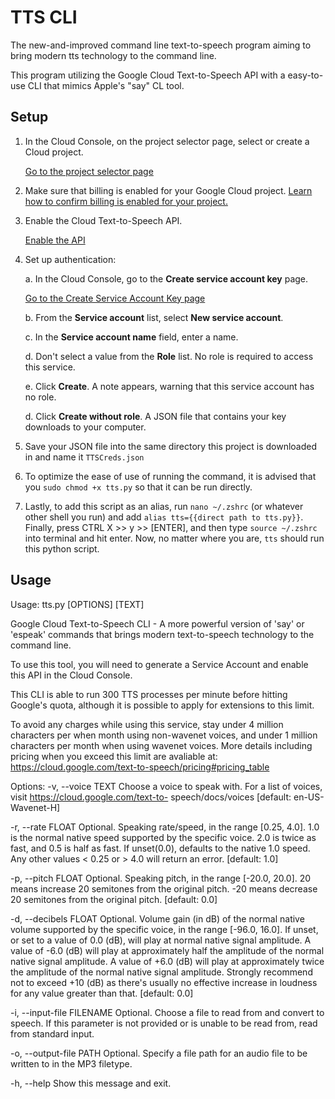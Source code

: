 # TTS CLI
The new-and-improved command line text-to-speech program aiming to bring modern tts technology to the command line.

This program utilizing the Google Cloud Text-to-Speech API with a easy-to-use CLI that mimics Apple's "say" CL tool.

## Setup
1. In the Cloud Console, on the project selector page, select or create a Cloud project. 

    [Go to the project selector page](https://console.cloud.google.com/projectselector2/home/dashboard)

2. Make sure that billing is enabled for your Google Cloud project. [Learn how to confirm billing is enabled for your project.](https://cloud.google.com/billing/docs/how-to/modify-project)

3. Enable the Cloud Text-to-Speech API.
    
    [Enable the API](https://console.cloud.google.com/flows/enableapi?apiid=texttospeech.googleapis.com)

4. Set up authentication:

    a. In the Cloud Console, go to the **Create service account key** page.
        
    [Go to the Create Service Account Key page](https://console.cloud.google.com/apis/credentials/serviceaccountkey)


    b. From the **Service account** list, select **New service account**.
    
    c. In the **Service account name** field, enter a name.
    
    d. Don't select a value from the **Role** list. No role is required to access this service.
    
    e. Click **Create**. A note appears, warning that this service account has no role.
    
    d. Click **Create without role**. A JSON file that contains your key downloads to your computer.

5. Save your JSON file into the same directory this project is downloaded in and name it `TTSCreds.json`

6. To optimize the ease of use of running the command, it is advised that you `sudo chmod +x tts.py` so that it can be run directly. 

7. Lastly, to add this script as an alias, run `nano ~/.zshrc` (or whatever other shell you run) and add `alias tts={{direct path to tts.py}}`. Finally, press CTRL X >> y >> [ENTER], and then type `source ~/.zshrc` into terminal and hit enter. Now, no matter where you are, `tts` should run this python script.

## Usage

Usage: tts.py [OPTIONS] [TEXT]

  Google Cloud Text-to-Speech CLI - A more powerful version of 'say' or
  'espeak' commands that brings modern text-to-speech technology to the
  command line.

  To use this tool, you will need to generate a Service Account and enable
  this API in the Cloud Console.

  This CLI is able to run 300 TTS processes per minute before hitting
  Google's quota, although it is possible to apply for extensions to this
  limit.

  To avoid any charges while using this service, stay under 4 million
  characters per  when month using non-wavenet voices, and under 1 million
  characters per month when using wavenet voices. More details including
  pricing when you exceed this limit are avaliable at:
  https://cloud.google.com/text-to-speech/pricing#pricing_table

Options:
  -v, --voice TEXT           Choose a voice to speak with. For a list of
                             voices, visit https://cloud.google.com/text-to-
                             speech/docs/voices  [default: en-US-Wavenet-H]

  -r, --rate FLOAT           Optional. Speaking rate/speed, in the range
                             [0.25, 4.0]. 1.0 is the normal native speed
                             supported by     the specific voice. 2.0 is twice
                             as fast, and 0.5 is half as fast. If unset(0.0),
                             defaults to the native 1.0 speed. Any other
                             values < 0.25 or > 4.0 will return an error.
                             [default: 1.0]

  -p, --pitch FLOAT          Optional. Speaking pitch, in the range [-20.0,
                             20.0]. 20 means increase 20 semitones from the
                             original pitch. -20 means decrease 20 semitones
                             from the original pitch.  [default: 0.0]

  -d, --decibels FLOAT       Optional. Volume gain (in dB) of the normal
                             native volume supported by the specific
                             voice, in the range [-96.0, 16.0]. If unset, or
                             set to a value of 0.0 (dB), will play at normal
                             native signal amplitude. A value of -6.0 (dB)
                             will play at     approximately half the amplitude
                             of the normal native signal amplitude. A value of
                             +6.0 (dB) will play at approximately twice the
                             amplitude of the normal     native signal
                             amplitude. Strongly recommend not to exceed +10
                             (dB) as there's usually no effective increase in
                             loudness for any value greater than that.
                             [default: 0.0]

  -i, --input-file FILENAME  Optional. Choose a file to read from and convert
                             to speech. If this parameter is not provided or
                             is unable     to be read from, read from standard
                             input.

  -o, --output-file PATH     Optional. Specify a file path for an audio file
                             to be written to in the MP3 filetype.

  -h, --help                 Show this message and exit.